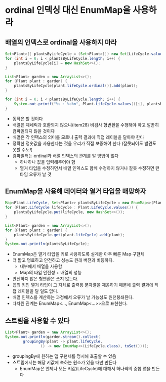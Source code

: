 # ordinal 인덱싱 대신 EnumMap을 사용하라

## 배열의 인덱스로 ordinal을 사용하지 마라
```java
Set<Plant>[] plantsByLifeCycle = (Set<Plant>[]) new Set[LifeCycle.values().length];
for (int i = 0; i < plantsByLifeCycle.length; i++) {
    plantsByLifeCycle[i] = new HashSet<>();
}

List<Plant> garden = new ArrayList<>();
for (Plant plant : garden) {
    plantsByLifeCycle[plant.lifeCycle.ordinal()].add(plant);
}

for (int i = 0; i < plantsByLifeCycle.length; i++) {
    System.out.printf("%s : %s%n", Plant.LifeCycle.values()[i], plantsByLifeCycle[i]);
}
```
- 동작은 할 것이다
- 배열은 제네릭과 호환되지 않으니(item28) 비검사 형변환을 수행해야 하고 깔끔히 컴파일되지 않을 것이다
- 배열은 각 인덱스의 의미를 모르니 출력 결과에 직접 레이블을 달아야 한다
- 정확한 정숫값을 사용한다는 것을 우리가 직접 보증해야 한다 (잘못되어도 발견도 못할 수도!)
- 컴파일러는 ordinal과 배열 인덱스의 관계를 알 방법이 없다
    * 하나하나 값을 입력해주어야 함
    * 열거 타입을 수정하면서 배열 인덱스도 함께 수정하지 않거나 잘못 수정하면 런타임 오류가 날 것


## EnumMap을 사용해 데이터와 열거 타입을 매핑하자
```java
Map<Plant.LifeCycle, Set<Plant>> plantsByLifeCycle = new EnumMap<>(Plant.LifeCycle.class);
for (Plant.LifeCycle lifeCycle : Plant.LifeCycle.values()) {
    plantsByLifeCycle.put(lifeCycle, new HashSet<>());
}

List<Plant> garden = new ArrayList<>();
for (Plant plant : garden) {
    plantsByLifeCycle.get(plant.lifeCycle).add(plant);
}
System.out.println(plantsByLifeCycle);
```
- EnumMap은 열거 타입을 키로 사용하도록 설계한 아주 빠른 Map 구현체
- 더 짧고 명료하고 안전하고 성능도 원래 버전과 비등하다.
    * 내부에서 배열을 사용함
    * Map의 타입 안전성 + 배열의 성능
- 안전하지 않은 형변환은 쓰지 않는다.
- 맵의 키인 열거 타입이 그 자체로 출력용 문자열을 제공하기 때문에 출력 결과에 직접 레이블을 달 일도 없다.
- 배열 인덱스를 계산하는 과정에서 오류가 날 가능성도 원천봉쇄된다.
- 다차원 관계는 EnumMap<..., EnumMap<...>>으로 표현한다.


## 스트림을 사용할 수 있다
```java
List<Plant> garden = new ArrayList<>();
System.out.println(garden.stream().collect(
        groupingBy(plant -> plant.lifeCycle,
                () -> new EnumMap<>(LifeCycle.class), toSet())));
```
- groupingBy에 원하는 맵 구현체를 명시해 호출할 수 있음
- 스트림에서는 해당 키값에 속하는 원소가 있을 때만 만든다
    * EnumMap은 언제나 모든 키값(LifeCycle)에 대해서 하나씩의 중첩 맵을 만든다
